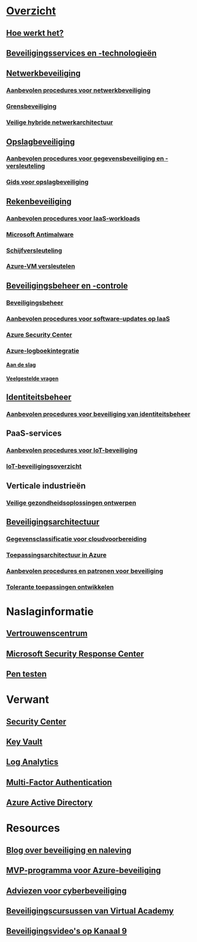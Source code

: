 # [Overzicht](security-get-started-overview.md)
## [Hoe werkt het?](azure-security-getting-started.md)
## [Beveiligingsservices en -technologieën](azure-security-services-technologies.md)
## [Netwerkbeveiliging](security-network-overview.md)
### [Aanbevolen procedures voor netwerkbeveiliging](azure-security-network-security-best-practices.md)
### [Grensbeveiliging](../best-practices-network-security.md?toc=%2fazure%2fsecurity%2ftoc.json)
### [Veilige hybride netwerkarchitectuur](../guidance/guidance-iaas-ra-secure-vnet-hybrid.md?toc=%2fazure%2fsecurity%2ftoc.json)
## [Opslagbeveiliging](security-storage-overview.md)
### [Aanbevolen procedures voor gegevensbeveiliging en -versleuteling](azure-security-data-encryption-best-practices.md)
### [Gids voor opslagbeveiliging](../storage/storage-security-guide.md?toc=%2fazure%2fsecurity%2ftoc.json)
## [Rekenbeveiliging](security-virtual-machines-overview.md)
### [Aanbevolen procedures voor IaaS-workloads ](azure-security-iaas.md)
### [Microsoft Antimalware](azure-security-antimalware.md)
### [Schijfversleuteling](azure-security-disk-encryption.md)
### [Azure-VM versleutelen](../security-center/security-center-disk-encryption.md?toc=%2fazure%2fsecurity%2ftoc.json)
## [Beveiligingsbeheer en -controle](security-management-and-monitoring-overview.md)
### [Beveiligingsbeheer](azure-security-management.md)
### [Aanbevolen procedures voor software-updates op IaaS](azure-security-best-practices-software-updates-iaas.md)
### [Azure Security Center](../security-center/security-center-intro.md?toc=%2fazure%2fsecurity%2ftoc.json)
### [Azure-logboekintegratie](security-azure-log-integration-overview.md)
#### [Aan de slag](security-azure-log-integration-get-started.md)
#### [Veelgestelde vragen](security-azure-log-integration-faq.md)
## [Identiteitsbeheer](security-identity-management-overview.md)
### [Aanbevolen procedures voor beveiliging van identiteitsbeheer](azure-security-identity-management-best-practices.md)
## PaaS-services
### [Aanbevolen procedures voor IoT-beveiliging](azure-security-iot-best-practices.md)
### [IoT-beveiligingsoverzicht](security-internet-of-things-overview.md)
## Verticale industrieën
### [Veilige gezondheidsoplossingen ontwerpen](security-health-care-solution.md)
## [Beveiligingsarchitectuur](azure-security-architecture-overview.md)
### [Gegevensclassificatie voor cloudvoorbereiding](azure-security-data-classification.md)
### [Toepassingsarchitectuur in Azure](security-application-architecture-on-azure.md)
### [Aanbevolen procedures en patronen voor beveiliging](security-best-practices-and-patterns.md)
### [Tolerante toepassingen ontwikkelen](../resiliency/resiliency-disaster-recovery-high-availability-azure-applications.md?toc=%2fazure%2fsecurity%2ftoc.json)

# Naslaginformatie
## [Vertrouwenscentrum](security-microsoft-trust-center.md)
## [Microsoft Security Response Center](azure-security-response-center.md)
## [Pen testen](azure-security-pen-testing.md)

# Verwant
## [Security Center](../security-center/security-center-intro.md?toc=%2fazure%2fsecurity-center%2ftoc.json)
## [Key Vault](../key-vault/key-vault-whatis.md)
## [Log Analytics](../log-analytics/log-analytics-overview.md)
## [Multi-Factor Authentication](../multi-factor-authentication/multi-factor-authentication.md)
## [Azure Active Directory](../active-directory/active-directory-whatis.md)

# Resources
## [Blog over beveiliging en naleving](http://blogs.msdn.com/b/azuresecurity/)
## [MVP-programma voor Azure-beveiliging](azure-security-mvp.md)
## [Adviezen voor cyberbeveiliging](azure-security-cyber-services.md)
## [Beveiligingscursussen van Virtual Academy](security-microsoft-virtual-academy.md)
## [Beveiligingsvideo's op Kanaal 9](security-channel-nine.md)

<!--HONumber=Nov16_HO4-->


